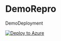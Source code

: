 # DemoRepro
DemoDeployment

[![Deploy to Azure](http://azuredeploy.net/deploybutton.png)](https://azuredeploy.net/)

